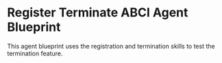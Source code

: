 # Register Terminate ABCI Agent Blueprint

This agent blueprint uses the registration and termination skills to test the termination feature.